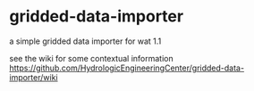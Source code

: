 # gridded-data-importer
a simple gridded data importer for wat 1.1

see the wiki for some contextual information https://github.com/HydrologicEngineeringCenter/gridded-data-importer/wiki
